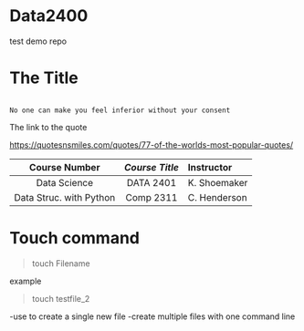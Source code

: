 # Data2400
test demo repo
# The Title

```

No one can make you feel inferior without your consent

```

The link to the quote

https://quotesnsmiles.com/quotes/77-of-the-worlds-most-popular-quotes/



| **Course Number** | _Course Title_ | Instructor   |
|:-----------------:|:--------------:|:------------|
| Data Science     | DATA 2401       | K. Shoemaker|
| Data Struc. with Python |Comp 2311  | C. Henderson|


# Touch command


> touch Filename

example

> touch testfile_2

-use to create a single new file
-create multiple files with one command line

